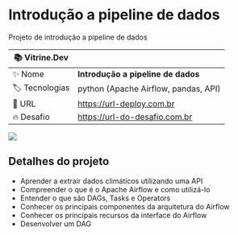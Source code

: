 # Introdução a pipeline de dados

Projeto de introdução a pipeline de dados

| :books: Vitrine.Dev |     |
| -------------  | --- |
| :sparkles: Nome        | **Introdução a pipeline de dados**
| :label: Tecnologias | python (Apache Airflow, pandas, API)
| :rocket: URL         | https://url-deploy.com.br
| :fire: Desafio     | https://url-do-desafio.com.br

<!-- Inserir imagem com a #vitrinedev ao final do link -->
![](https://vitrinedev.s3.amazonaws.com/intro_airflow_pipeline.png#vitrinedev)

## Detalhes do projeto

- Aprender a extrair dados climáticos utilizando uma API
- Compreender o que é o Apache Airflow e como utilizá-lo
- Entender o que são DAGs, Tasks e Operators
- Conhecer os principais componentes da arquitetura do Airflow
- Conhecer os principais recursos da interface do Airflow
- Desenvolver um DAG
